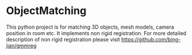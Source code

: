 # ObjectMatching
This python project is for matching 3D objects, mesh models, camera position in room etc. It implements non rigid registration. For more detailed description of non rigid registration please visit https://github.com/bing-jian/gmmreg
